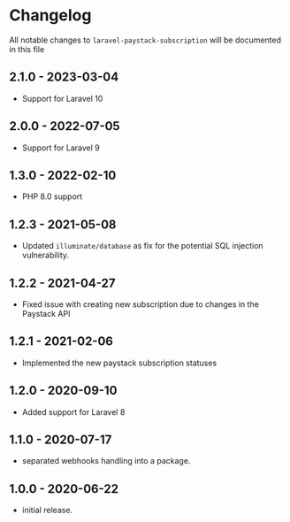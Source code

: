 # Changelog

All notable changes to `laravel-paystack-subscription` will be documented in this file

## 2.1.0 - 2023-03-04
- Support for Laravel 10

## 2.0.0 - 2022-07-05
- Support for Laravel 9

## 1.3.0 - 2022-02-10
- PHP 8.0 support

## 1.2.3 - 2021-05-08
- Updated `illuminate/database` as fix for the potential SQL injection vulnerability.

## 1.2.2 - 2021-04-27
- Fixed issue with creating new subscription due to changes in the Paystack API

## 1.2.1 - 2021-02-06
- Implemented the new paystack subscription statuses

## 1.2.0 - 2020-09-10
- Added support for Laravel 8

## 1.1.0 - 2020-07-17
- separated webhooks handling into a package.

## 1.0.0 - 2020-06-22
- initial release.
